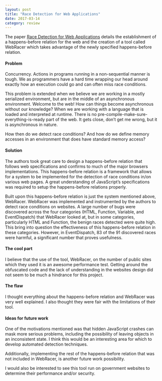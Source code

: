 ```yaml
---
layout: post
title: "Race Detection for Web Applications"
date: 2017-03-14
category: review
---
```


The paper [Race Detection for Web Applications](http://researcher.watson.ibm.com/researcher/files/us-msridhar/pldi12-wr.pdf) details the establishment of a happens-before relation for the web and the creation of a tool called WebRacer which takes advantage of the newly specified happens-before relation.

#### Problem
Concurrency.  Actions in programs running in a non-sequential manner is tough.  We as programmers have a hard time wrapping our head around exactly how an execution could go and can often miss race conditions.  

This problem is extended when we believe we are working in a mostly serialized environment, but are in the middle of an asynchronous environment.  Welcome to the web!  How can things become asynchronous without our knowledge? When we are working with a language that is loaded and interpreted at runtime.  There is no pre-compile-make-sure-everything-is-ready part of the web.  It gets close, don’t get me wrong, but it is asynchronous in nature.  

How then do we detect race conditions? And how do we define memory accesses in an environment that does have standard memory access?

#### Solution
The authors took great care to design a happens-before relation that follows web specifications and confirms to much of the major browsers implementations.  This happens-before relation is a framework that allows for a system to be implemented for the detection of race conditions in/on various web pages.  A great understanding of JavaScript’s specifications was required to setup the happens-before relations properly.  

Built upon this happens-before relation is just the system mentioned above, WebRacer.  WebRacer was implemented and instrumented by the authors to detect race conditions on websites.  A large number of bugs were discovered across the four categories (HTML, Function, Variable, and EventDispatch) that WebRacer looked at, but in some categories, particularly HTML and Function, the benign races detected were quite high.  This bring into question the effectiveness of this happens-before relation in these categories.  However, in EventDispatch, 83 of the 91 discovered races were harmful, a significant number that proves usefulness. 

#### The cool part
I believe that the use of the tool, WebRacer, on the number of public sites which they used it is an awesome performance test.  Getting around the obfuscated code and the lack of understanding in the websites design did not seem to be much a hindrance for this project.  

#### The flaw
I thought everything about the happens-before relation and WebRacer was very well explained.  I also thought they were fair with the limitations of their tool.

#### Ideas for future work
One of the motivations mentioned was that hidden JavaScript crashes can mask more serious problems, including the possibility of leaving objects in an inconsistent state.  I think this would be an interesting area for which to develop automated detection techniques.

Additionally, implementing the rest of the happens-before relation that was not included in WebRacer, is another future work possibility.

I would also be interested to see this tool run on government websites to determine their performance and/or security.  
